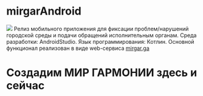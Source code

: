 # mirgarAndroid
<img src="https://mirgar.ga/images/mir_garmonii/logo_mg_180x59.png">
Релиз мобильного приложения для фиксации проблем/нарушений городской среды и подачи обращений  исполнительным органам. 
Среда разработки: AndroidStudio. Язык программирования: Котлин. 
Основной функционал реализован в виде web-сервиса 
<a href="https://mirgar.ga" target="_blank">mirgar.ga</a>

# Создадим МИР ГАРМОНИИ здесь и сейчас
